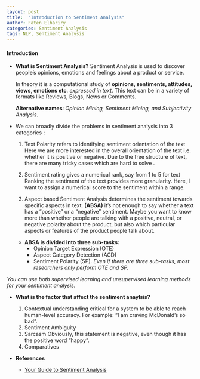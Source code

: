 ```yaml
---
layout: post
title:  "Introduction to Sentiment Analysis"
author: Faten Elhariry
categories: Sentiment Analysis
tags: NLP, Sentiment Analysis
---
```


#### Introduction 
  - **What is Sentiment Analysis?**
    Sentiment Analysis is used to discover people’s opinions, emotions and feelings about a product or service.

    In theory it is a computational study of **opinions, sentiments, attitudes, views, emotions etc**. _expressed in text_. This text can be in a variety of formats like Reviews, Blogs, News or Comments.

    **Alternative names**: _Opinion Mining, Sentiment Mining, and Subjectivity Analysis_.
  - We can broadly divide the problems in sentiment analysis into 3 categories :
    1. Text Polarity refers to identifying sentiment orientation of the text
       Here we are more interested in the overall orientation of the text i.e. whether it is positive or negative. Due to the free structure of text, there are many tricky cases which are hard to solve .

    2. Sentiment rating gives a numerical rank, say from 1 to 5 for text
       Ranking the sentiment of the text provides more granularity. Here, I want to assign a numerical score to the sentiment within a range. 
    3. Aspect based Sentiment Analysis determines the sentiment towards specific aspects in text. **(ABSA)**
       it’s not enough to say whether a text has a “positive” or a “negative” sentiment. Maybe you want to know more than whether people are talking with a positive, neutral, or negative polarity about the product, but also which particular aspects or features of the product people talk about.
      - **ABSA is divided into three sub-tasks:** 
        - Opinion Target Expression (OTE) 
        - Aspect Category Detection (ACD)
        - Sentiment Polarity (SP). 
        _Even if there are three sub-tasks, most researchers only perform OTE and SP._
        
_You can use both supervised learning and unsupervised learning methods for your sentiment analysis._

- **What is the factor that affect the sentiment anaylsis?**
  1. Contextual understanding
     critical for a system to be able to reach human-level accuracy.
     For example: “I am craving McDonald’s so bad”.
  2. Sentiment Ambiguity
  3. Sarcasm
    Obviously, this statement is negative, even though it has the positive word “happy”.
  4. Comparatives


- **References**
  - [Your Guide to Sentiment Analysis](https://medium.com/seek-blog/your-guide-to-sentiment-analysis-344d43d225a7) 